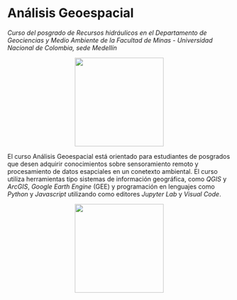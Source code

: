 # **Análisis Geoespacial**

*Curso del posgrado de Recursos hidráulicos en el Departamento de Geociencias y Medio Ambiente de la Facultad de Minas - Universidad Nacional de Colombia, sede Medellín*

<p align="center"><img src="https://upload.wikimedia.org/wikipedia/commons/thumb/0/0a/Logotipo_de_la_Universidad_Nacional_de_Colombia.svg/1024px-Logotipo_de_la_Universidad_Nacional_de_Colombia.svg.png" width="200"/></p>

El curso Análisis Geoespacial está orientado para estudiantes de posgrados que desen adquirir conocimientos sobre sensoramiento remoto y procesamiento de datos esapciales en un conetexto ambiental. El curso utiliza herramientas tipo sistemas de información geográfica, como *QGIS* y *ArcGIS*, *Google Earth Engine* (GEE) y programación en lenguajes como *Python* y *Javascript* utilizando como editores *Jupyter Lab* y *Visual Code*.

<p align="center"><img src="https://ars.els-cdn.com/content/image/1-s2.0-S0375674219304960-gr1.jpg" width="200"/></p>

